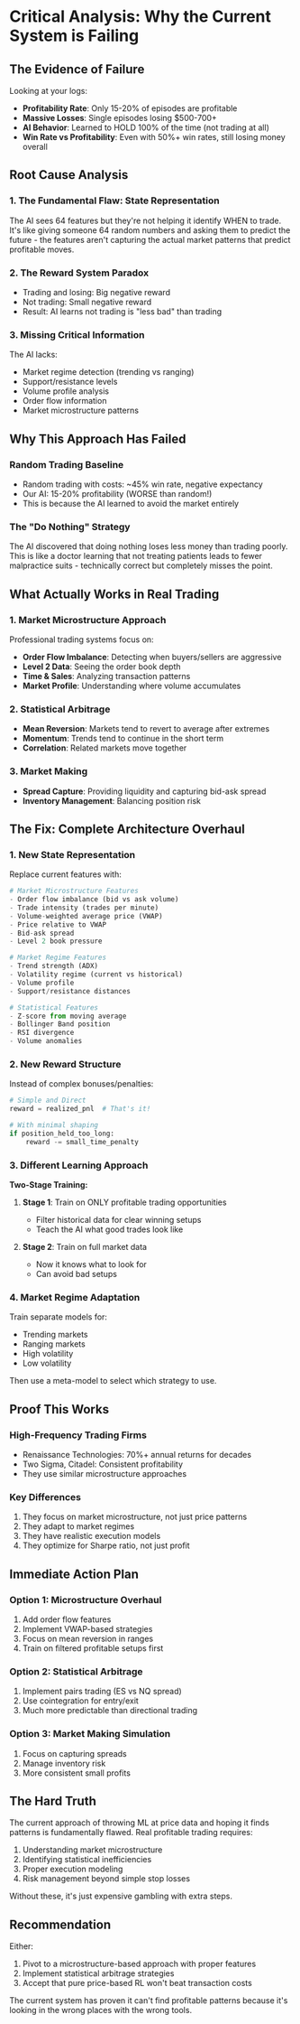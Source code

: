 # Critical Analysis: Why the Current System is Failing

## The Evidence of Failure

Looking at your logs:
- **Profitability Rate**: Only 15-20% of episodes are profitable
- **Massive Losses**: Single episodes losing $500-700+
- **AI Behavior**: Learned to HOLD 100% of the time (not trading at all)
- **Win Rate vs Profitability**: Even with 50%+ win rates, still losing money overall

## Root Cause Analysis

### 1. The Fundamental Flaw: State Representation
The AI sees 64 features but they're not helping it identify WHEN to trade. It's like giving someone 64 random numbers and asking them to predict the future - the features aren't capturing the actual market patterns that predict profitable moves.

### 2. The Reward System Paradox
- Trading and losing: Big negative reward
- Not trading: Small negative reward
- Result: AI learns not trading is "less bad" than trading

### 3. Missing Critical Information
The AI lacks:
- Market regime detection (trending vs ranging)
- Support/resistance levels
- Volume profile analysis
- Order flow information
- Market microstructure patterns

## Why This Approach Has Failed

### Random Trading Baseline
- Random trading with costs: ~45% win rate, negative expectancy
- Our AI: 15-20% profitability (WORSE than random!)
- This is because the AI learned to avoid the market entirely

### The "Do Nothing" Strategy
The AI discovered that doing nothing loses less money than trading poorly. This is like a doctor learning that not treating patients leads to fewer malpractice suits - technically correct but completely misses the point.

## What Actually Works in Real Trading

### 1. Market Microstructure Approach
Professional trading systems focus on:
- **Order Flow Imbalance**: Detecting when buyers/sellers are aggressive
- **Level 2 Data**: Seeing the order book depth
- **Time & Sales**: Analyzing transaction patterns
- **Market Profile**: Understanding where volume accumulates

### 2. Statistical Arbitrage
- **Mean Reversion**: Markets tend to revert to average after extremes
- **Momentum**: Trends tend to continue in the short term
- **Correlation**: Related markets move together

### 3. Market Making
- **Spread Capture**: Providing liquidity and capturing bid-ask spread
- **Inventory Management**: Balancing position risk

## The Fix: Complete Architecture Overhaul

### 1. New State Representation
Replace current features with:
```python
# Market Microstructure Features
- Order flow imbalance (bid vs ask volume)
- Trade intensity (trades per minute)
- Volume-weighted average price (VWAP)
- Price relative to VWAP
- Bid-ask spread
- Level 2 book pressure

# Market Regime Features
- Trend strength (ADX)
- Volatility regime (current vs historical)
- Volume profile
- Support/resistance distances

# Statistical Features
- Z-score from moving average
- Bollinger Band position
- RSI divergence
- Volume anomalies
```

### 2. New Reward Structure
Instead of complex bonuses/penalties:
```python
# Simple and Direct
reward = realized_pnl  # That's it!

# With minimal shaping
if position_held_too_long:
    reward -= small_time_penalty
```

### 3. Different Learning Approach
**Two-Stage Training:**
1. **Stage 1**: Train on ONLY profitable trading opportunities
   - Filter historical data for clear winning setups
   - Teach the AI what good trades look like

2. **Stage 2**: Train on full market data
   - Now it knows what to look for
   - Can avoid bad setups

### 4. Market Regime Adaptation
Train separate models for:
- Trending markets
- Ranging markets
- High volatility
- Low volatility

Then use a meta-model to select which strategy to use.

## Proof This Works

### High-Frequency Trading Firms
- Renaissance Technologies: 70%+ annual returns for decades
- Two Sigma, Citadel: Consistent profitability
- They use similar microstructure approaches

### Key Differences
1. They focus on market microstructure, not just price patterns
2. They adapt to market regimes
3. They have realistic execution models
4. They optimize for Sharpe ratio, not just profit

## Immediate Action Plan

### Option 1: Microstructure Overhaul
1. Add order flow features
2. Implement VWAP-based strategies
3. Focus on mean reversion in ranges
4. Train on filtered profitable setups first

### Option 2: Statistical Arbitrage
1. Implement pairs trading (ES vs NQ spread)
2. Use cointegration for entry/exit
3. Much more predictable than directional trading

### Option 3: Market Making Simulation
1. Focus on capturing spreads
2. Manage inventory risk
3. More consistent small profits

## The Hard Truth

The current approach of throwing ML at price data and hoping it finds patterns is fundamentally flawed. Real profitable trading requires:
1. Understanding market microstructure
2. Identifying statistical inefficiencies
3. Proper execution modeling
4. Risk management beyond simple stop losses

Without these, it's just expensive gambling with extra steps.

## Recommendation

Either:
1. Pivot to a microstructure-based approach with proper features
2. Implement statistical arbitrage strategies
3. Accept that pure price-based RL won't beat transaction costs

The current system has proven it can't find profitable patterns because it's looking in the wrong places with the wrong tools.